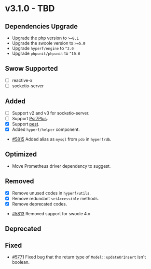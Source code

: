 # v3.1.0 - TBD

## Dependencies Upgrade

- Upgrade the php version to `>=8.1`
- Upgrade the swoole version to `>=5.0`
- Upgrade `hyperf/engine` to `^2.0`
- Upgrade `phpunit/phpunit` to `^10.0`

## Swow Supported

- [ ] reactive-x
- [ ] socketio-server

## Added

- [ ] Support v2 and v3 for socketio-server.
- [ ] Support [Psr7Plus](https://github.com/swow/psr7-plus).
- [x] Support [pest](https://github.com/pestphp/pest).
- [x] Added `hyperf/helper` component.
- [#5815](https://github.com/hyperf/hyperf/pull/5815) Added alias as `mysql` from `pdo` in `hyperf/db`.

## Optimized

- Move Prometheus driver dependency to suggest.

## Removed

- [x] Remove unused codes in `hyperf/utils`.
- [x] Remove redundant `setAccessible` methods.
- [x] Remove deprecated codes.
- [#5813](https://github.com/hyperf/hyperf/pull/5813) Removed support for swoole 4.x

## Deprecated

## Fixed

- [#5771](https://github.com/hyperf/hyperf/pull/5771) Fixed bug that the return type of `Model::updateOrInsert` isn't boolean.
